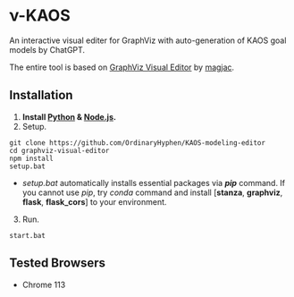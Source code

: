 # ν-KAOS
An interactive visual editer for GraphViz with auto-generation of KAOS goal models by ChatGPT.

The entire tool is based on [GraphViz Visual Editor](https://github.com/magjac/graphviz-visual-editor) by [magjac](https://github.com/magjac).


## Installation
1. **Install [Python](https://www.python.org/downloads/) & [Node.js](https://nodejs.org/en).**
2. Setup.
```
git clone https://github.com/OrdinaryHyphen/KAOS-modeling-editor
cd graphviz-visual-editor
npm install
setup.bat
```

* _setup.bat_ automatically installs essential packages via **_pip_** command.
If you cannot use _pip_, try _conda_ command and install \[**stanza**, **graphviz**, **flask**, **flask_cors**\] to your environment.


3. Run.
```
start.bat
```

## Tested Browsers
* Chrome 113
